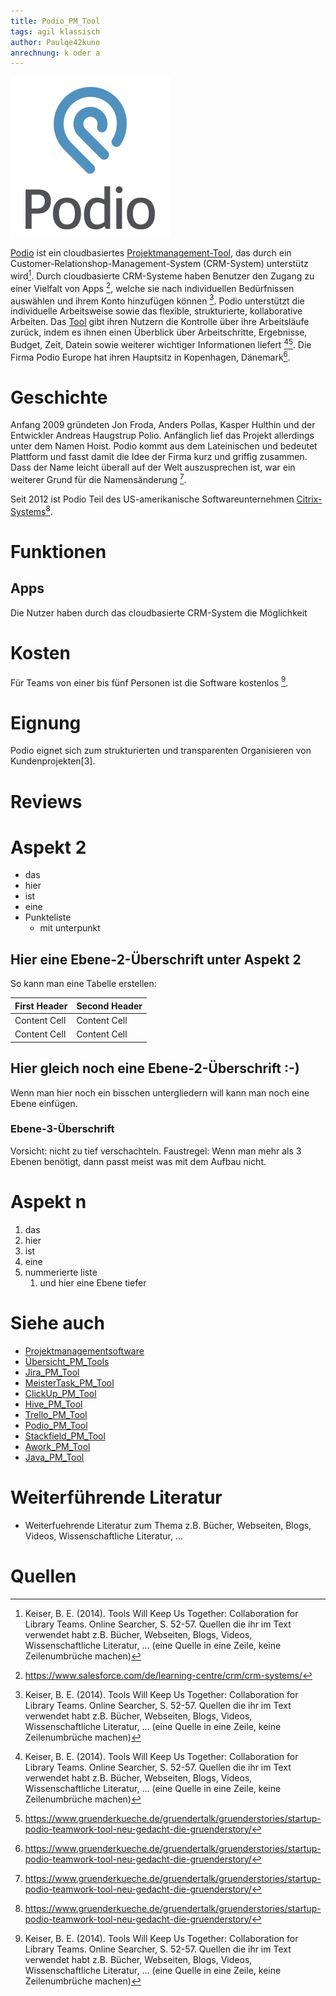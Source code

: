 ```yaml
---
title: Podio_PM_Tool
tags: agil klassisch
author: Paulqe42kuno
anrechnung: k oder a
---
```


![Image](Podio_PM_Tool/podio-logo.png)

[Podio](https://podio.com/) ist ein cloudbasiertes [Projektmanagement-Tool](Uebersicht_PM_Tools.md), das durch ein Customer-Relationshop-Management-System (CRM-System) unterstütz wird[^1]. Durch cloudbasierte CRM-Systeme haben Benutzer den Zugang zu einer Vielfalt von Apps [^2], welche sie nach individuellen Bedürfnissen auswählen und ihrem Konto hinzufügen können [^1]. Podio unterstützt die individuelle Arbeitsweise sowie das flexible, strukturierte, kollaborative Arbeiten. Das [Tool](Uebersicht_PM_Tools.md) gibt ihren Nutzern die Kontrolle über ihre Arbeitsläufe zurück, indem es ihnen einen Überblick über Arbeitschritte, Ergebnisse, Budget, Zeit, Datein sowie weiterer wichtiger Informationen liefert [^1][^3]. Die Firma Podio Europe hat ihren Hauptsitz in Kopenhagen, Dänemark[^3].

# Geschichte

Anfang 2009 gründeten Jon Froda, Anders Pollas, Kasper Hulthin und der Entwickler Andreas Haugstrup Polio. Anfänglich lief das Projekt allerdings unter dem Namen Hoist. Podio kommt aus dem Lateinischen und bedeutet Plattform und fasst damit die Idee der Firma kurz und griffig zusammen. Dass der Name leicht überall auf der Welt auszusprechen ist, war ein weiterer Grund für die Namensänderung [^3]. 

Seit 2012 ist Podio Teil des US-amerikanische Softwareunternehmen [Citrix-Systems](https://www.citrix.com/de-de/)[^3].

# Funktionen

## Apps

Die Nutzer haben durch das cloudbasierte CRM-System die Möglichkeit 
# Kosten

Für Teams von einer bis fünf Personen ist die Software kostenlos [^1]. 

# Eignung

Podio eignet sich zum strukturierten und transparenten Organisieren von Kundenprojekten[3].

# Reviews

# Aspekt 2

* das
* hier 
* ist
* eine 
* Punkteliste
  - mit unterpunkt

## Hier eine Ebene-2-Überschrift unter Aspekt 2

So kann man eine Tabelle erstellen:

| First Header  | Second Header |
| ------------- | ------------- |
| Content Cell  | Content Cell  |
| Content Cell  | Content Cell  |

## Hier gleich noch eine Ebene-2-Überschrift :-)

Wenn man hier noch ein bisschen untergliedern will kann man noch eine Ebene einfügen.

### Ebene-3-Überschrift

Vorsicht: nicht zu tief verschachteln. Faustregel: Wenn man mehr als 3 
Ebenen benötigt, dann passt meist was mit dem Aufbau nicht.

# Aspekt n

1. das
2. hier 
4. ist 
4. eine
7. nummerierte liste
   1. und hier eine Ebene tiefer


# Siehe auch

* [Projektmanagementsoftware](Projektmanagementsoftware.md)
* [Übersicht_PM_Tools](Uebersicht_PM_Tools.md)
* [Jira_PM_Tool](Jira_PM_Tool.md)
* [MeisterTask_PM_Tool](MeisterTask_PM_Tool.md)
* [ClickUp_PM_Tool](ClickUp_PM_Tool.md)
* [Hive_PM_Tool](Hive_PM_Tool.md)
* [Trello_PM_Tool](Trello_PM_Tool.md)
* [Podio_PM_Tool](Podio_PM_Tool.md)
* [Stackfield_PM_Tool](Stackfield_PM_Tool.md)
* [Awork_PM_Tool](Awork_PM_Tool.md)
* [Java_PM_Tool](Java_PM_Tool.md)

# Weiterführende Literatur

* Weiterfuehrende Literatur zum Thema z.B. Bücher, Webseiten, Blogs, Videos, Wissenschaftliche Literatur, ...

# Quellen

[^1]: Keiser, B. E. (2014). Tools Will Keep Us Together: Collaboration for Library Teams. Online Searcher, S. 52-57.
Quellen die ihr im Text verwendet habt z.B. Bücher, Webseiten, Blogs, Videos, Wissenschaftliche Literatur, ... (eine Quelle in eine Zeile, keine Zeilenumbrüche machen)
[^2]: https://www.salesforce.com/de/learning-centre/crm/crm-systems/
[^3]: https://www.gruenderkueche.de/gruendertalk/gruenderstories/startup-podio-teamwork-tool-neu-gedacht-die-gruenderstory/
[^4]: [Advanced Formatting Syntax for GitHub flavored Markdown](https://docs.github.com/en/github/writing-on-github/working-with-advanced-formatting/organizing-information-with-tables)

